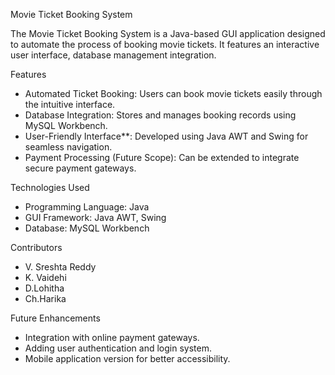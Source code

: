 Movie Ticket Booking System

The Movie Ticket Booking System is a Java-based GUI application designed to automate the process of booking movie tickets. It features an interactive user interface, database management integration.

Features
- Automated Ticket Booking: Users can book movie tickets easily through the intuitive interface.
- Database Integration: Stores and manages booking records using MySQL Workbench.
- User-Friendly Interface**: Developed using Java AWT and Swing for seamless navigation.
- Payment Processing (Future Scope): Can be extended to integrate secure payment gateways.

Technologies Used
- Programming Language: Java
- GUI Framework: Java AWT, Swing
- Database: MySQL Workbench

Contributors
- V. Sreshta Reddy
- K. Vaidehi
- D.Lohitha
- Ch.Harika

Future Enhancements
- Integration with online payment gateways.
- Adding user authentication and login system.
- Mobile application version for better accessibility.

